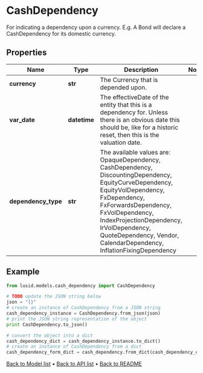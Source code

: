 # CashDependency

For indicating a dependency upon a currency.  E.g. A Bond will declare a CashDependency for its domestic currency.

## Properties
Name | Type | Description | Notes
------------ | ------------- | ------------- | -------------
**currency** | **str** | The Currency that is depended upon. | 
**var_date** | **datetime** | The effectiveDate of the entity that this is a dependency for.  Unless there is an obvious date this should be, like for a historic reset, then this is the valuation date. | 
**dependency_type** | **str** | The available values are: OpaqueDependency, CashDependency, DiscountingDependency, EquityCurveDependency, EquityVolDependency, FxDependency, FxForwardsDependency, FxVolDependency, IndexProjectionDependency, IrVolDependency, QuoteDependency, Vendor, CalendarDependency, InflationFixingDependency | 

## Example

```python
from lusid.models.cash_dependency import CashDependency

# TODO update the JSON string below
json = "{}"
# create an instance of CashDependency from a JSON string
cash_dependency_instance = CashDependency.from_json(json)
# print the JSON string representation of the object
print CashDependency.to_json()

# convert the object into a dict
cash_dependency_dict = cash_dependency_instance.to_dict()
# create an instance of CashDependency from a dict
cash_dependency_form_dict = cash_dependency.from_dict(cash_dependency_dict)
```
[Back to Model list](../README.md#documentation-for-models) &#8226; [Back to API list](../README.md#documentation-for-api-endpoints) &#8226; [Back to README](../README.md)


